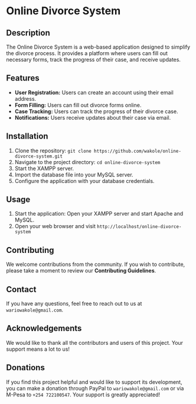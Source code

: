 # Online Divorce System

## Description
The Online Divorce System is a web-based application designed to simplify the divorce process. It provides a platform where users can fill out necessary forms, track the progress of their case, and receive updates.

## Features
- **User Registration:** Users can create an account using their email address.
- **Form Filling:** Users can fill out divorce forms online.
- **Case Tracking:** Users can track the progress of their divorce case.
- **Notifications:** Users receive updates about their case via email.

## Installation
1. Clone the repository: `git clone https://github.com/wakole/online-divorce-system.git`
2. Navigate to the project directory: `cd online-divorce-system`
3. Start the XAMPP server.
4. Import the database file into your MySQL server.
5. Configure the application with your database credentials.

## Usage
1. Start the application: Open your XAMPP server and start Apache and MySQL.
2. Open your web browser and visit `http://localhost/online-divorce-system`

## Contributing
We welcome contributions from the community. If you wish to contribute, please take a moment to review our **Contributing Guidelines**.

## Contact
If you have any questions, feel free to reach out to us at `wariowakole@gmail.com`.

## Acknowledgements
We would like to thank all the contributors and users of this project. Your support means a lot to us!

## Donations
If you find this project helpful and would like to support its development, you can make a donation through PayPal to `wariowakole@gmail.com` or via M-Pesa to `+254 722100547`. Your support is greatly appreciated!

